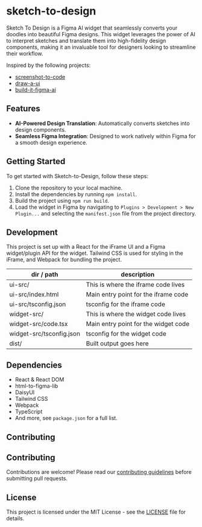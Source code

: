 # sketch-to-design

Sketch To Design is a Figma AI widget that seamlessly converts your doodles into beautiful Figma designs. This widget leverages the power of AI to interpret sketches and translate them into high-fidelity design components, making it an invaluable tool for designers looking to streamline their workflow.

Inspired by the following projects:
- [screenshot-to-code](https://github.com/abi/screenshot-to-code)
- [draw-a-ui](https://github.com/SawyerHood/draw-a-ui)
- [build-it-figma-ai](https://github.com/jordansinger/build-it-figma-ai)

## Features

- **AI-Powered Design Translation**: Automatically converts sketches into design components.
- **Seamless Figma Integration**: Designed to work natively within Figma for a smooth design experience.

## Getting Started

To get started with Sketch-to-Design, follow these steps:

1. Clone the repository to your local machine.
2. Install the dependencies by running `npm install`.
3. Build the project using `npm run build`.
4. Load the widget in Figma by navigating to `Plugins > Development > New Plugin...` and selecting the `manifest.json` file from the project directory.

## Development

This project is set up with a React for the iFrame UI and a Figma widget/plugin API for the widget. Tailwind CSS is used for styling in the iFrame, and Webpack for bundling the project.

| dir / path               | description                          |
| ------------------------ | ------------------------------------ |
| ui-src/                  | This is where the iframe code lives  |
| ui-src/index.html        | Main entry point for the iframe code |
| ui-src/tsconfig.json     | tsconfig for the iframe code         |
| widget-src/              | This is where the widget code lives  |
| widget-src/code.tsx      | Main entry point for the widget code |
| widget-src/tsconfig.json | tsconfig for the widget code         |
| dist/                    | Built output goes here               |

## Dependencies

- React & React DOM
- html-to-figma-lib
- DaisyUI
- Tailwind CSS
- Webpack
- TypeScript
- And more, see `package.json` for a full list.

## Contributing

## Contributing

Contributions are welcome! Please read our [contributing guidelines](CONTRIBUTING.md) before submitting pull requests.

## License

This project is licensed under the MIT License - see the [LICENSE](LICENSE.txt) file for details.


